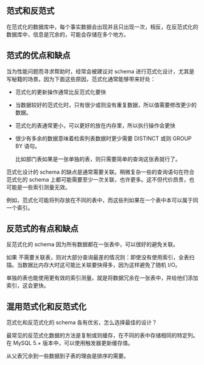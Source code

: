 ## 范式和反范式

在范式化的数据库中，每个事实数据会出现并且只出现一次，相反，在反范式化的数据库中，信息是冗余的，可能会存储在多个地方。

## 范式的优点和缺点

当为性能问题而寻求帮助时，经常会被建议对 schema 进行范式化设计，尤其是写秘籍的场景。因为下面这些原因，范式化通常能够带来好处：

- 范式化的更新操作通常比反范式化要快

- 当数据较好的范式化时，只有很少或则没有重复数据，所以值需要修改更少的数据。

- 范式化的表通常更小，可以更好的放在内存里，所以执行操作会更快

- 很少有多余的数据意味着检索列表数据时更少需要 DISTINCT 或则 GROUP BY  语句。

  比如部门表如果是一张单独的表，则只需要简单的查询这张表就行了。

范式化设计的 schema 的缺点是通常需要关联。稍微复杂一些的查询语句在符合范式化的 schema 上都可能需要至少一次关联，也许更多。这不但代价昂贵，也可能是一些索引测量无效。

例如，范式化可能将列存放在不同的表中，而这些列如果在一个表中本可以属于同一个索引。

## 反范式的有点和缺点

反范式化的 schema 因为所有数据都在一张表中，可以很好的避免关联。

如果 不需要关联表，则对大部分查询最差的情况则：即使没有使用索引，全表扫描。当数据比内存大时这可能比关联要快得多，因为这样避免了随机 I/O。

单独的表也能使用更有效的索引测量。就是将数据冗余在一张表中，并给他们添加索引，这会更快。

## 混用范式化和反范式化

范式化和反范式化的 schema 各有优劣，怎么选择最佳的设计？

最常见的反范式化数据的方法是复制或则缓存，在不同的表中存储相同的特定列。在 MySQL 5.+ 版本中，可以使用触发器更新缓存值。

从父表冗余到一些数据到子表的理由是排序的需要。